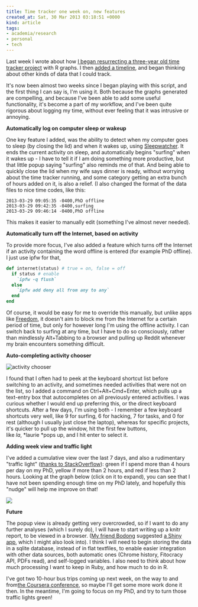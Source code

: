```yaml
---
title: Time tracker one week on, new features
created_at: Sat, 30 Mar 2013 03:18:51 +0000
kind: article
tags:
- academia/research
- personal
- tech
---
```

Last week I wrote about how [I began resurrecting a three-year old time
tracker
project](http://reganmian.net/blog/2013/03/16/unobtrusive-time-tracker-visualizing-time-spent-with-ruby-and-r)
with R graphs. I then [added a
timeline](http://reganmian.net/blog/2013/03/18/more-thoughts-on-quantified-self-tracking-and-visualizing),
and began thinking about other kinds of data that I could track.

It's now been almost two weeks since I began playing with this script,
and the first thing I can say is, I'm using it. Both because the graphs
generated are compelling, and because I've been able to add some useful
functionality, it's become a part of my workflow, and I've been quite
rigorous about logging my time, without ever feeling that it was
intrusive or annoying.

**Automatically log on computer sleep or wakeup**

One key feature I added, was the ability to detect when my computer goes
to sleep (by closing the lid) and when it wakes up, using
[Sleepwatcher](http://www.bernhard-baehr.de/). It ends the current
activity on sleep, and automatically begins "surfing" when it wakes up -
I have to tell it if I am doing something more productive, but that
little popup saying "surfing" also reminds me of that. And being able to
quickly close the lid when my wife says dinner is ready, without
worrying about the time tracker running, and some category getting an
extra bunch of hours added on it, is also a relief. (I also changed the
format of the data files to nice time codes, like this:

```
2013-03-29 09:05:35 -0400,PhD offline
2013-03-29 09:42:35 -0400,surfing
2013-03-29 09:46:14 -0400,PhD offline
```

This makes it easier to manually edit (something I've almost never
needed).

**Automatically turn off the Internet, based on activity**

To provide more focus, I've also added a feature which turns off the
Internet if an activity containing the word offline is entered (for
example PhD offline). I just use ipfw for that,

```ruby
def internet(status) # true = on, false = off
  if status # enable
    `ipfw -q flush`
  else
    `ipfw add deny all from any to any`
  end
end
```

Of course, it would be easy for me to override this manually, but unlike
apps like [Freedom](http://macfreedom.com/), it doesn't aim to block me
from the Internet for a certain period of time, but only for however
long I'm using the offline activity. I can switch back to surfing at any
time, but I have to do so consciously, rather than mindlessly
Alt+Tabbing to a browser and pulling up Reddit whenever my brain
encounters something difficult.

**Auto-completing activity chooser**

![activity chooser ](http://reganmian.net/blog/wp-content/uploads/2013/03/Screen-Shot-2013-03-29-at-23.06.26.png)

I found that I often had to peek at the keyboard shortcut list before
switching to an activity, and sometimes needed activities that were not
on the list, so I added a command on Ctrl+Alt+Cmd+Enter, which pulls up
a text-entry box that autocompletes on all previously entered
activities. I was curious whether I would end up preferring this, or the
direct keyboard shortcuts. After a few days, I'm using both - I remember
a few keyboard shortcuts very well, like 9 for surfing, 6 for hacking, 7
for tasks, and 0 for rest (although I usually just close the laptop),
whereas for specific projects, it's quicker to pull up the window, hit
the first few buttons, like *la*, *laurie *pops up, and I hit enter to
select it.

**Adding week view and traffic light**

I've added a cumulative view over the last 7 days, and also a
rudimentary "traffic light" ([thanks to
StackOverflow](http://stackoverflow.com/questions/15707342/how-to-color-a-ggplot-according-to-color-stored-in-a-column)): green if I spend more than 4 hours per day on my PhD, yellow if more than 2
hours, and red if less than 2 hours. Looking at the graph below (click
on it to expand), you can see that I have not been spending enough time
on my PhD lately, and hopefully this "nudge" will help me improve on
that!

![](http://reganmian.net/blog/wp-content/uploads/2013/03/time-use-small.png)

**Future**

The popup view is already getting very overcrowded, so if I want to do
any further analyses (which I surely do), I will have to start writing
up a knitr report, to be viewed in a browser. ([My friend
Bodong](http://bodongchen.com) suggested [a Shiny
app](http://shiny.rstudio.org/), which I might also look into). I think
I will need to begin storing the data in a sqlite database, instead of
in flat textfiles, to enable easier integration with other data sources,
both automatic ones (Chrome history, Fitocracy API, PDFs read), and
self-logged variables. I also need to think about how much processing I
want to keep in Ruby, and how much to do in R.

I've got two 10-hour bus trips coming up next week, on the way to and
from[the Coursera conference](http://conference.coursera.org/), so maybe
I'll get some more work done it then. In the meantime, I'm going to
focus on my PhD, and try to turn those traffic lights green!